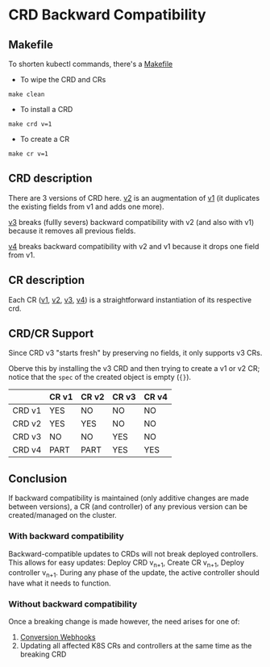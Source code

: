 # CRD Backward Compatibility

## Makefile
To shorten kubectl commands, there's a [Makefile](Makefile)
- To wipe the CRD and CRs
```
make clean
```

- To install a CRD
```
make crd v=1
```
- To create a CR
```
make cr v=1
```

## CRD description
There are 3 versions of CRD here.
[v2](rabbit-crd-v2.yaml) is an augmentation of [v1](rabbit-crd-v1.yaml) (it duplicates the existing fields from v1 and adds one more).

[v3](rabbit-crd-v2.yaml) breaks (fullly severs) backward compatibility with v2 (and also with v1) because it removes all previous fields.

[v4](rabbit-crd-v4.yaml) breaks backward compatibility with v2 and v1 because it drops one field from v1.

## CR description
Each CR ([v1](rabbit-cr-v1.yaml), [v2](rabbit-cr-v2.yaml), [v3](rabbit-cr-v3.yaml), [v4](rabbit-cr-v4.yaml)) is a straightforward instantiation of its respective crd.

## CRD/CR Support
Since CRD v3 "starts fresh" by preserving no fields, it only supports v3 CRs.

Oberve this by installing the v3 CRD and then trying to create a v1 or v2 CR; notice that the `spec` of the created object is empty (`{}`).

|| CR v1 | CR v2 | CR v3 | CR v4 |
|---|---|---|---|---|
| CRD v1 | YES | NO | NO | NO |
| CRD v2 | YES | YES | NO | NO |
| CRD v3 | NO | NO | YES | NO |
| CRD v4 | PART | PART | YES | YES |

## Conclusion
If backward compatibility is maintained (only additive changes are made between versions), a CR (and controller) of any previous version can be created/managed on the cluster.

### With backward compatibility
Backward-compatible updates to CRDs will not break deployed controllers. This allows for easy updates: Deploy CRD v<sub>n+1</sub>, Create CR v<sub>n+1</sub>, Deploy controller v<sub>n+1</sub>. During any phase of the update, the active controller should have what it needs to function.

### Without backward compatibility
Once a breaking change is made however, the need arises for one of:
1. [Conversion Webhooks](https://kubernetes.io/docs/tasks/extend-kubernetes/custom-resources/custom-resource-definition-versioning/#webhook-conversion)
2. Updating all affected K8S CRs and controllers at the same time as the breaking CRD

